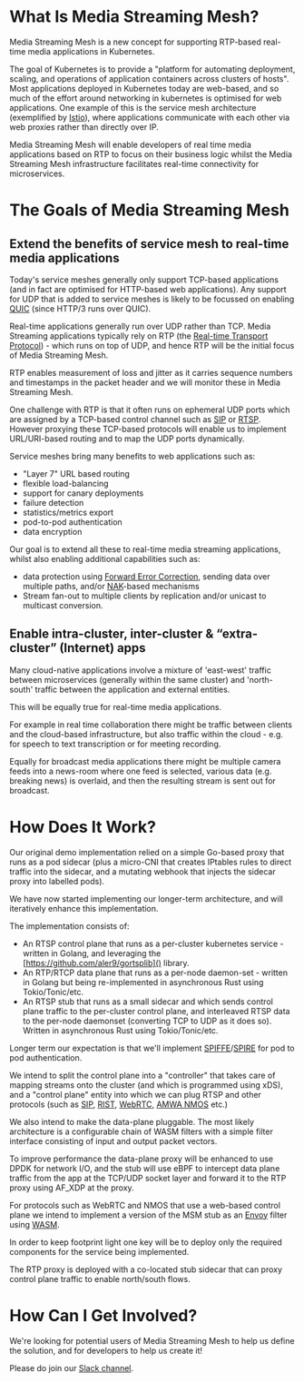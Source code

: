 
# What Is Media Streaming Mesh?
Media Streaming Mesh is a new concept for supporting RTP-based real-time media applications in Kubernetes.

The goal of Kubernetes is to provide a "platform for automating deployment, scaling, and operations of application containers across clusters of hosts".  Most applications deployed in Kubernetes today are web-based, and so much of the effort around networking in kubernetes is optimised for web applications.  One example of this is the service mesh architecture (exemplified by [Istio](https://istio.io)), where applications communicate with each other via web proxies rather than directly over IP.

Media Streaming Mesh will enable developers of real time media applications based on RTP to focus on their business logic whilst the Media Streaming Mesh infrastructure facilitates real-time connectivity for microservices.

# The Goals of Media Streaming Mesh

## Extend the benefits of service mesh to real-time media applications

Today's service meshes generally only support TCP-based applications (and in fact are optimised for HTTP-based web applications).   Any support for UDP that is added to service meshes is likely to be focussed on enabling [QUIC](https://en.wikipedia.org/wiki/QUIC) (since HTTP/3 runs over QUIC).

Real-time applications generally run over UDP rather than TCP.  Media Streaming applications typically rely on RTP (the [Real-time Transport Protocol](https://en.wikipedia.org/wiki/Real-time_Transport_Protocol)) - which runs on top of UDP, and hence RTP will be the initial focus of Media Streaming Mesh.

RTP enables measurement of loss and jitter as it carries sequence numbers and timestamps in the packet header and we will monitor these in Media Streaming Mesh.

One challenge with RTP is that it often runs on ephemeral UDP ports which are assigned by a TCP-based control channel such as [SIP](https://en.wikipedia.org/wiki/Session_Initiation_Protocol) or [RTSP](https://en.wikipedia.org/wiki/Real_Time_Streaming_Protocol).    However proxying these TCP-based protocols will enable us to implement URL/URI-based routing and to map the UDP ports dynamically.

Service meshes bring many benefits to web applications such as:

* "Layer 7" URL based routing
* flexible load-balancing
* support for canary deployments
* failure detection
* statistics/metrics export
* pod-to-pod authentication
* data encryption

Our goal is to extend all these to real-time media streaming applications, whilst also enabling additional capabilities such as:

* data protection using [Forward Error Correction](https://en.wikipedia.org/wiki/Error_correction_code#Forward_error_correction), sending data over multiple paths, and/or [NAK](https://en.wikipedia.org/wiki/Acknowledgement_(data_networks))-based mechanisms
* Stream fan-out to multiple clients by replication and/or unicast to multicast conversion.

  
## Enable intra-cluster, inter-cluster & “extra-cluster” (Internet) apps

Many cloud-native applications involve a mixture of 'east-west' traffic between microservices (generally within the same cluster) and 'north-south' traffic between the application and external entities.

This will be equally true for real-time media applications.

For example in real time collaboration there might be traffic between clients and the cloud-based infrastructure, but also traffic within the cloud - e.g. for speech to text transcription or for meeting recording.

Equally for broadcast media applications there might be multiple camera feeds into a news-room where one feed is selected, various data (e.g. breaking news) is overlaid, and then the resulting stream is sent out for broadcast.


# How Does It Work?

Our original demo implementation relied on a simple Go-based proxy that runs as a pod sidecar (plus a micro-CNI that creates IPtables rules to direct traffic into the sidecar, and a mutating webhook that injects the sidecar proxy into labelled pods).

We have now started implementing our longer-term architecture, and will iteratively enhance this implementation.

The implementation consists of:

* An RTSP control plane that runs as a per-cluster kubernetes service - written in Golang, and leveraging the [https://github.com/aler9/gortsplib]() library.
* An RTP/RTCP data plane that runs as a per-node daemon-set - written in Golang but being re-implemented in asynchronous Rust using Tokio/Tonic/etc.
* An RTSP stub that runs as a small sidecar and which sends control plane traffic to the per-cluster control plane, and interleaved RTSP data to the per-node daemonset (converting TCP to UDP as it does so).  Written in asynchronous Rust using Tokio/Tonic/etc.

Longer term our expectation is that we'll implement [SPIFFE](https://spiffe.io/docs/latest/spiffe-about/overview/)/[SPIRE](https://spiffe.io/docs/latest/spire-about/spire-concepts/) for pod to pod authentication.

We intend to split the control plane into a "controller" that takes care of mapping streams onto the cluster (and which is programmed using xDS), and a "control plane" entity into which we can plug RTSP and other protocols (such as [SIP](https://en.wikipedia.org/wiki/Session_Initiation_Protocol), [RIST](https://en.wikipedia.org/wiki/Reliable_Internet_Stream_Transport), [WebRTC](https://en.wikipedia.org/wiki/WebRTC), [AMWA NMOS](https://www.amwa.tv/nmos-overview) etc.)

We also intend to make the data-plane pluggable.  The most likely architecture is a configurable chain of WASM filters with a simple filter interface consisting of input and output packet vectors.

To improve performance the data-plane proxy will be enhanced to use DPDK for network I/O, and the stub will use eBPF to intercept data plane traffic from the app at the TCP/UDP socket layer and forward it to the RTP proxy using AF_XDP at the proxy.

For protocols such as WebRTC and NMOS that use a web-based control plane we intend to implement a version of the MSM stub as an [Envoy](https://www.envoyproxy.io) filter using [WASM](https://webassembly.org).[]()

In order to keep footprint light one key will be to deploy only the required components for the service being implemented.

The RTP proxy is deployed with a co-located stub sidecar that can proxy control plane traffic to enable north/south flows.

# How Can I Get Involved?

We're looking for potential users of Media Streaming Mesh to help us define the solution, and for developers to help us create it!

Please do join our [Slack channel](https://cloud-native.slack.com/app_redirect?channel=media-streaming-mesh).
